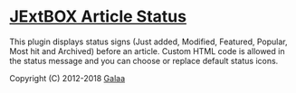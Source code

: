[JExtBOX Article Status](http://jextbox.com/jextbox-article-status.html)
========

This plugin displays status signs (Just added, Modified, Featured, Popular, Most hit and Archived) before an article. Custom HTML code is allowed in the status message and you can choose or replace default status icons.

Copyright (C) 2012-2018 [Galaa](http://galaa.mn)
